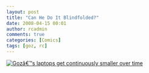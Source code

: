 ```yaml
---
layout: post
title: "Can He Do It Blindfolded?"
date: 2008-04-15 00:01
author: rcadmin
comments: true
categories: [Comics]
tags: [goz, rc]
---
```

<a href="http://bitsmack.com/comics/2008/04/15/can-he-do-it-blindfolded/"><img src='http://dl.bitsmack.com/uploads/2008/04/20080415.jpg' title='Gozâ€™s laptops get continuously smaller over time' /></a>

